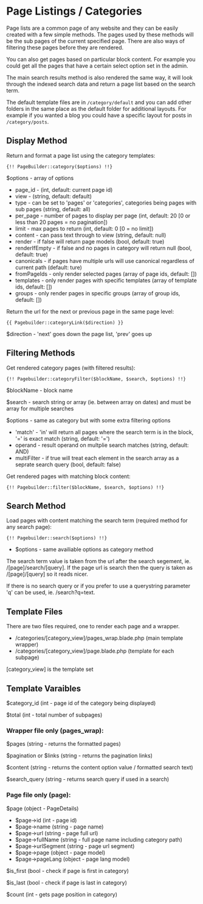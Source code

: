 # Page Listings / Categories

Page lists are a common page of any website and they can be easily created with a few simple methods. The pages used by these methods will be the sub pages of the current specified page. There are also ways of filtering these pages before they are rendered.

You can also get pages based on particular block content. For example you could get all the pages that have a certain select option set in the admin.

The main search results method is also rendered the same way, it will look through the indexed search data and return a page list based on the search term.

The default template files are in `/category/default` and you can add other folders in the same place as the default folder for additional layouts. For example if you wanted a blog you could have a specific layout for posts in `/category/posts`.

## Display Method

Return and format a page list using the category templates:

`{!! PageBuilder::category($options) !!}`

$options - array of options
 - page_id - (int, default: current page id)
 - view - (string, default: default)
 - type - can be set to 'pages' or 'categories', categories being pages with sub pages (string, default: all)
 - per_page - number of pages to display per page (int, default: 20 [0 or less than 20 pages = no pagination])
 - limit - max pages to return (int, default: 0 [0 = no limit])
 - content - can pass text through to view (string, default: null) 
 - render - if false will return page models (bool, default: true)
 - renderIfEmpty - if false and no pages in category will return null (bool, default: true)
 - canonicals - if pages have multiple urls will use canonical regardless of current path (default: ture)
 - fromPageIds - only render selected pages (array of page ids, default: [])
 - templates - only render pages with specific templates (array of template ids, default: [])
 - groups - only render pages in specific groups (array of group ids, default: [])
 
Return the url for the next or previous page in the same page level: 

`{{ Pagebuilder::categoryLink($direction) }}`

$direction - 'next' goes down the page list, 'prev' goes up
 
## Filtering Methods
 
Get rendered category pages (with filtered results):

`{!! Pagebuilder::categoryFilter($blockName, $search, $options) !!}`

$blockName - block name

$search - search string or array (ie. between array on dates) and must be array for multiple searches

$options - same as category but with some extra filtering options
- 'match' - 'in' will return all pages where the search term is in the block, '=' is exact match (string, default: '=')
- operand - result operand on multplie search matches (string, default: AND)
- multiFilter - if true will treat each element in the search array as a seprate search query (bool, default: false)

Get rendered pages with matching block content:

`{!! Pagebuilder::filter($blockName, $search, $options) !!}`

## Search Method

Load pages with content matching the search term (required method for any search page):

`{!! Pagebuilder::search($options) !!}`

- $options - same availiable options as category method

The search term value is taken from the url after the search segement, ie. /[page]/search/[query].  If the page url is search then the query is taken as /[page]/[query] so it reads nicer.

If there is no search query or if you prefer to use a querystring parameter 'q' can be used, ie. /search?q=text.
 
## Template Files

There are two files required, one to render each page and a wrapper.

- /categories/[category_view]/pages_wrap.blade.php (main template wrapper)  
- /categories/[category_view]/page.blade.php (template for each subpage)

[category_view] is the template set

## Template Varaibles

$category_id (int - page id of the category being displayed)

$total (int - total number of subpages)

### Wrapper file only (pages_wrap):

$pages (string - returns the formatted pages)

$pagination or $links (string - returns the pagination links)

$content (string - returns the content option value / formatted search text)

$search_query (string - returns search query if used in a search)

### Page file only (page):

$page (object - PageDetails)

- $page->id (int - page id)
- $page->name (string - page name)
- $page->url (string - page full url)
- $page->fullName (string - full page name including category path)
- $page->urlSegment (string - page url segment)
- $page->page (object - page model)
- $page->pageLang (object - page lang model)

$is_first (bool - check if page is first in category)

$is_last (bool - check if page is last in category)

$count (int - gets page position in category)
